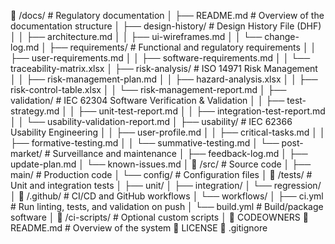 📁 /docs/                        # Regulatory documentation
│   ├── README.md               # Overview of the documentation structure
│   ├── design-history/         # Design History File (DHF)
│   │   ├── architecture.md
│   │   ├── ui-wireframes.md
│   │   └── change-log.md
│   ├── requirements/           # Functional and regulatory requirements
│   │   ├── user-requirements.md
│   │   ├── software-requirements.md
│   │   └── traceability-matrix.xlsx
│   ├── risk-analysis/          # ISO 14971 Risk Management
│   │   ├── risk-management-plan.md
│   │   ├── hazard-analysis.xlsx
│   │   ├── risk-control-table.xlsx
│   │   └── risk-management-report.md
│   ├── validation/             # IEC 62304 Software Verification & Validation
│   │   ├── test-strategy.md
│   │   ├── unit-test-report.md
│   │   ├── integration-test-report.md
│   │   └── usability-validation-report.md
│   ├── usability/              # IEC 62366 Usability Engineering
│   │   ├── user-profile.md
│   │   ├── critical-tasks.md
│   │   ├── formative-testing.md
│   │   └── summative-testing.md
│   └── post-market/            # Surveillance and maintenance
│       ├── feedback-log.md
│       ├── update-plan.md
│       └── known-issues.md
│
📁 /src/                         # Source code
│   ├── main/                   # Production code
│   └── config/                 # Configuration files
│
📁 /tests/                       # Unit and integration tests
│   ├── unit/
│   ├── integration/
│   └── regression/
│
📁 /.github/                     # CI/CD and GitHub workflows
│   └── workflows/
│       ├── ci.yml              # Run linting, tests, and validation on push
│       └── build.yml           # Build/package software
│
📁 /ci-scripts/                  # Optional custom scripts
│
📄 CODEOWNERS
📄 README.md                     # Overview of the system
📄 LICENSE
📄 .gitignore